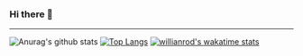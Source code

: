 ### Hi there 👋

<!--
**ybeliaev/ybeliaev** is a ✨ _special_ ✨ repository because its `README.md` (this file) appears on your GitHub profile.

Here are some ideas to get you started:

- 🔭 I’m currently working on ...
- 🌱 I’m currently learning ...
- 👯 I’m looking to collaborate on ...
- 🤔 I’m looking for help with ...
- 💬 Ask me about ...
- 📫 How to reach me: ...
- 😄 Pronouns: ...
- ⚡ Fun fact: ...
-->
---
![Anurag's github stats](https://github-readme-stats.vercel.app/api?username=ybeliaev&show_icons=true&layout=compact)
[![Top Langs](https://github-readme-stats.vercel.app/api/top-langs/?username=ybeliaev&layout=compact)](https://github.com/anuraghazra/github-readme-stats)
[![willianrod's wakatime stats](https://github-readme-stats.vercel.app/api/wakatime?username=ybeliaev)](https://github.com/anuraghazra/github-readme-stats)




